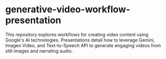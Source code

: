# generative-video-workflow-presentation
This repository explores workflows for creating video content using Google's AI technologies. Presentations detail how to leverage Gemini, Imagen Video, and Text-to-Speech API to generate engaging videos from still images and narrating audio.
